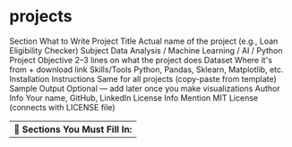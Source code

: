 # projects
<table><th>🧾 Sections You Must Fill In:</th>
Section	What to Write
Project Title	Actual name of the project (e.g., Loan Eligibility Checker)
Subject	Data Analysis / Machine Learning / AI / Python
Project Objective	2–3 lines on what the project does
Dataset	Where it's from + download link
Skills/Tools	Python, Pandas, Sklearn, Matplotlib, etc.
Installation Instructions	Same for all projects (copy-paste from template)
Sample Output	Optional — add later once you make visualizations
Author Info	Your name, GitHub, LinkedIn
License Info	Mention MIT License (connects with LICENSE file)
</table>